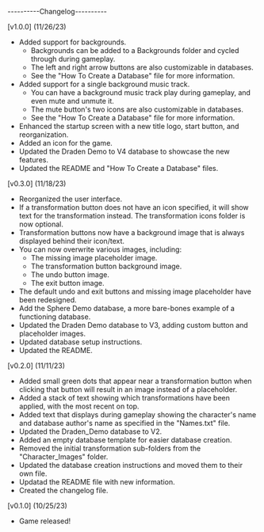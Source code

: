 ----------Changelog----------

[v1.0.0] (11/26/23)
- Added support for backgrounds.
    - Backgrounds can be added to a Backgrounds folder and cycled through during gameplay.
    - The left and right arrow buttons are also customizable in databases.
    - See the "How To Create a Database" file for more information.
- Added support for a single background music track.
    - You can have a background music track play during gameplay, and even mute and unmute it.
    - The mute button's two icons are also customizable in databases.
    - See the "How To Create a Database" file for more information.
- Enhanced the startup screen with a new title logo, start button, and reorganization.
- Added an icon for the game.
- Updated the Draden Demo to V4 database to showcase the new features.
- Updated the README and "How To Create a Database" files.

[v0.3.0] (11/18/23)
- Reorganized the user interface.
- If a transformation button does not have an icon specified, it will show text for the transformation instead. The transformation icons folder is now optional.
- Transformation buttons now have a background image that is always displayed behind their icon/text.
- You can now overwrite various images, including:
    - The missing image placeholder image.
    - The transformation button background image.
    - The undo button image.
    - The exit button image.
- The default undo and exit buttons and missing image placeholder have been redesigned.
- Add the Sphere Demo database, a more bare-bones example of a functioning database.
- Updated the Draden Demo database to V3, adding custom button and placeholder images.
- Updated database setup instructions.
- Updated the README.

[v0.2.0] (11/11/23)
- Added small green dots that appear near a transformation button when clicking that button will result in an image instead of a placeholder.
- Added a stack of text showing which transformations have been applied, with the most recent on top.
- Added text that displays during gameplay showing the character's name and database author's name as specified in the "Names.txt" file.
- Updated the Draden_Demo database to V2.
- Added an empty database template for easier database creation.
- Removed the initial transformation sub-folders from the "Character_Images" folder.
- Updated the database creation instructions and moved them to their own file.
- Updatad the README file with new information.
- Created the changelog file.

[v0.1.0] (10/25/23)
- Game released!